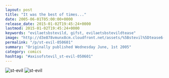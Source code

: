 ```yaml
---
layout: post
title: "It was the best of times..."
date: 2005-06-01T05:00:00+0000
release_date: 2015-01-02T19:45:24+0000
lastmod: 2015-01-02T19:45:24+0000
keywords: "evilaetsbstevild, gifst, evilaetsbstevildtease"
image: "http://d3e878vmunx8cm.cloudfront.net/assets/%5Bstevil%5Dtease6-01-05.gif"
permalink: "/p/st-evil-050601"
summary: "Originally published Wednesday June, 1st 2005"
category: comics
hashtag: "#axisofstevil_st-evil-050601"
---
```


![st-evil](http://d3e878vmunx8cm.cloudfront.net/assets/%5Bstevil%5Dtease6-01-05.gif)
![st-evil](http://d3e878vmunx8cm.cloudfront.net/assets/%5Bstevil%5D06-01-05.gif)
